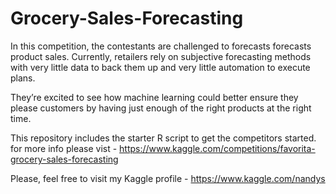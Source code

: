 # Grocery-Sales-Forecasting

In this competition, the contestants are challenged to forecasts forecasts product sales. Currently, retailers rely on subjective forecasting methods with very little data to back them up and very little automation to execute plans. 

They’re excited to see how machine learning could better ensure they please customers by having just enough of the right products at the right time.

This repository includes the starter R script to get the competitors started. for more info please vist - https://www.kaggle.com/competitions/favorita-grocery-sales-forecasting

Please, feel free to visit my Kaggle profile - https://www.kaggle.com/nandys
